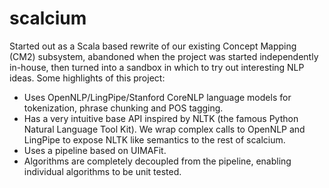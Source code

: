 scalcium
========

Started out as a Scala based rewrite of our existing Concept Mapping (CM2) subsystem, abandoned when the project was started independently in-house, then turned into a sandbox in which to try out interesting NLP ideas. Some highlights of this project:

+ Uses OpenNLP/LingPipe/Stanford CoreNLP language models for tokenization, phrase chunking and POS tagging.
+ Has a very intuitive base API inspired by NLTK (the famous Python Natural Language Tool Kit). We wrap complex calls to OpenNLP and LingPipe to expose NLTK like semantics to the rest of scalcium.
+ Uses a pipeline based on UIMAFit.
+ Algorithms are completely decoupled from the pipeline, enabling individual algorithms to be unit tested.

